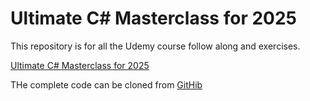 # Ultimate C# Masterclass for 2025

This repository is for all the Udemy course follow along and exercises.

[Ultimate C# Masterclass for 2025](https://www.udemy.com/course/ultimate-csharp-masterclass/learn/lecture/)

THe complete code can be cloned from [GitHib](https://github.com/paulneibarger/UltimateC-SharpMasterclassFor2025.git "GitHub HTTPS URL for cloning")
